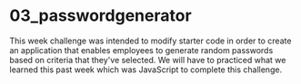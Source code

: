 # 03_passwordgenerator
This week challenge was intended to modify starter code in order to create an application that enables employees to generate random passwords based on criteria that they've selected. We will have to practiced what we learned this past week which was JavaScript to complete this challenge.